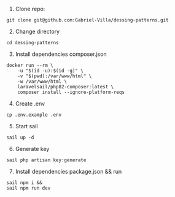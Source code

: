 1. Clone repo:
```
git clone git@github.com:Gabriel-Villa/dessing-patterns.git
```

2. Change directory
```
cd dessing-patterns
```
3. Install dependencies composer.json

```
docker run --rm \
    -u "$(id -u):$(id -g)" \
    -v "$(pwd):/var/www/html" \
    -w /var/www/html \
    laravelsail/php82-composer:latest \
    composer install --ignore-platform-reqs
```

4. Create .env
```
cp .env.example .env  
```

5. Start sail
```
sail up -d
```

6. Generate key
```
sail php artisan key:generate
```

7. Install dependencies package.json && run
```
sail npm i &&
sail npm run dev
```
